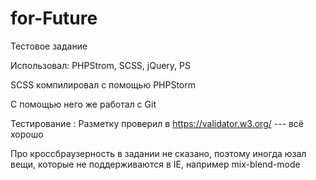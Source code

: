 # for-Future
Тестовое задание

Использовал: PHPStrom, SCSS, jQuery, PS

SCSS компилировал с помощью PHPStorm 

С помощью него же работал с Git

Тестирование : Разметку проверил в https://validator.w3.org/ --- всё хорошо

Про кроссбраузерность в задании не сказано, поэтому иногда юзал вещи, которые не поддерживаются в IE, например mix-blend-mode
